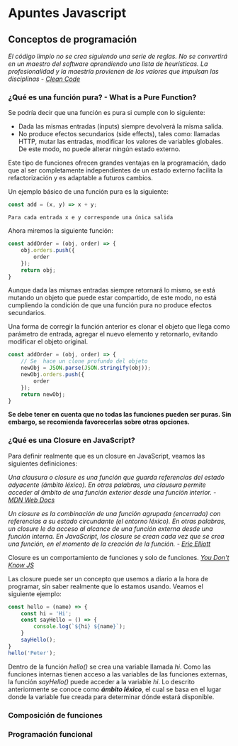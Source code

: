 # Apuntes Javascript

## Conceptos de programación

_El código limpio no se crea siguiendo una serie de reglas. No se convertirá en un maestro del software aprendiendo una lista de heurísticas. La profesionalidad y la maestría provienen de los valores que impulsan las disciplinas - [_Clean Code_](https://www.amazon.com/Clean-Code-Handbook-Software-Craftsmanship/dp/0132350882)_

### ¿Qué es una función pura? - What is a Pure Function?

Se podría decir que una función es pura si cumple con lo siguiente:

* Dada las mismas entradas (inputs) siempre devolverá la misma salida.
* No produce efectos secundarios (side effects), tales como: llamadas HTTP, mutar las entradas, modificar los valores de variables globales. De este modo, no puede alterar ningún estado externo.

Este tipo de funciones ofrecen grandes ventajas en la programación, dado que al ser completamente independientes de un estado externo facilita la refactorización y es adaptable a futuros cambios.

Un ejemplo básico de una función pura es la siguiente:

```javascript
const add = (x, y) => x + y;
```

`Para cada entrada x e y corresponde una única salida`

Ahora miremos la siguiente función:

```javascript
const addOrder = (obj, order) => {
    obj.orders.push({
        order
    });
    return obj;
}
```

Aunque dada las mismas entradas siempre retornará lo mismo, se está mutando un objeto que puede estar compartido, de este modo, no está cumpliendo la condición de que una función pura no produce efectos secundarios.

Una forma de corregir la función anterior es clonar el objeto que llega como parámetro de entrada, agregar el nuevo elemento y retornarlo, evitando modificar el objeto original.

```javascript
const addOrder = (obj, order) => {
    // Se  hace un clone profundo del objeto
    newObj = JSON.parse(JSON.stringify(obj));
    newObj.orders.push({
        order
    });
    return newObj;
}
```

**Se debe tener en cuenta que no todas las funciones pueden ser puras. Sin embargo, se recomienda favorecerlas sobre otras opciones.**

### ¿Qué es una Closure en JavaScript?

Para definir realmente que es un closure en JavaScript, veamos las siguientes definiciones:

_Una clausura o closure es una función que guarda referencias del estado adyacente (ámbito léxico). En otras palabras, una clausura permite acceder al ámbito de una función exterior desde una función interior. - [_MDN Web Docs_](https://developer.mozilla.org/es/docs/Web/JavaScript/Closures)_

_Un closure es la combinación de una función agrupada (encerrada) con referencias a su estado circundante (el entorno léxico). En otras palabras, un closure le da acceso al alcance de una función externa desde una función interna. En JavaScript, los closure se crean cada vez que se crea una función, en el momento de la creación de la función. - [_Eric Elliott_](https://medium.com/javascript-scene/master-the-javascript-interview-what-is-a-closure-b2f0d2152b36)_

Closure es un comportamiento de funciones y solo de funciones. [_You Don't Know JS_](https://github.com/getify/You-Dont-Know-JS/blob/2nd-ed/scope-closures/ch7.md)

Las closure puede ser un concepto que usemos a diario a la hora de programar, sin saber realmente que lo estamos usando. Veamos el siguiente ejemplo:

```javascript
const hello = (name) => {
    const hi = 'Hi';
    const sayHello = () => {
        console.log(`${hi} ${name}`);
    }
    sayHello();
}
hello('Peter');
```

Dentro de la función _hello()_ se crea una variable llamada _hi_. Como las funciones internas tienen acceso a las variables de las funciones externas, la función _sayHello()_ puede acceder a la variable _hi_. Lo descrito anteriormente se conoce como **_ámbito léxico_**, el cual se basa en el lugar donde la variable fue creada para determinar dónde estará disponible.

### Composición de funciones

### Programación funcional
